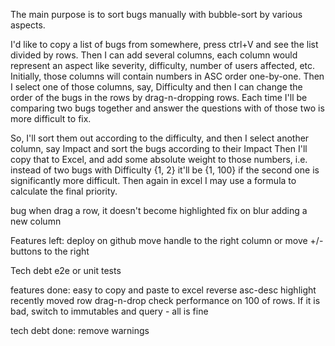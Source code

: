 The main purpose is to sort bugs manually with bubble-sort by various aspects.

I'd like to copy a list of bugs from somewhere, press ctrl+V and see the list divided by rows.
Then I can add several columns, each column would represent an aspect like severity, difficulty, number of users affected, etc. Initially, those columns will contain numbers in ASC order one-by-one.
Then I select one of those columns, say, Difficulty and then I can change the order of the bugs in the rows by drag-n-dropping rows. Each time I'll be comparing two bugs together and answer the questions with of those two is more difficult to fix.

So, I'll sort them out according to the difficulty, and then I select another column, say Impact and sort the bugs according to their Impact
Then I'll copy that to Excel, and add some absolute weight to those numbers, i.e. instead of two bugs with Difficulty {1, 2} it'll be {1, 100} if the second one is significantly more difficult. Then again in excel I may use a formula to calculate the final priority.

bug
    when drag a row, it doesn't become highlighted
    fix on blur adding a new column

Features left:
    deploy on github
    move handle to the right column or move +/- buttons to the right

Tech debt
    e2e or unit tests


features done:
    easy to copy and paste to excel
    reverse asc-desc
    highlight recently moved row
    drag-n-drop
    check performance on 100 of rows. If it is bad, switch to immutables and query - all is fine

tech debt done:
    remove warnings